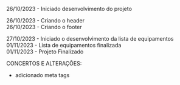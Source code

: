26/10/2023 - Iniciado desenvolvimento do projeto

26/10/2023 - Criando o header<br>
26/10/2023 - Criando o footer<br>

27/10/2023 - Iniciado o desenvolvimento da lista de equipamentos <br>
01/11/2023 - Lista de equipamentos finalizada<br>
01/11/2023 - Projeto Finalizado<br>

CONCERTOS E ALTERAÇÕES:

- adicionado meta tags
